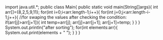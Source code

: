 import java.util.*;
public class Main{
    public static void main(String[]args){
        int arr[]={8,2,5,9,11};
        for(int i=0;i<arr.length-1;i++){
            for(int j=0;j<arr.length-i-1;j++){
//for swaping the values  after checking the condition:
                if(arr[j]>arr[j+1]){
                    int temp=arr[j];
                    arr[j]=arr[j+1];
                    arr[j+1]=temp;
                }
            }
        }
        System.out.println("after sorting");
        for(int elements:arr){
            System.out.print(elements + " ");
        }
    }
}

